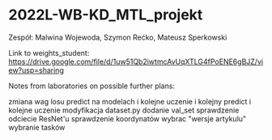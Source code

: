 # 2022L-WB-KD_MTL_projekt

Zespół: Malwina Wojewoda, Szymon Rećko, Mateusz Sperkowski

Link to weights_student: https://drive.google.com/file/d/1uw51Qb2iwtmcAvUqXTLG4fPoENE6gBJZ/view?usp=sharing

Notes from laboratories on possible further plans:

zmiana wag losu
predict na modelach i kolejne uczenie i kolejny predict i kolejne uczenie
modyfikacja dataset.py
dodanie val_set
sprawdzenie odciecie ResNet'u
sprawdzenie koordynatów
wybrac "wersje artykulu"
wybranie tasków